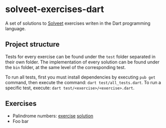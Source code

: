 # solveet-exercises-dart

A set of solutions to [Solveet] exercises writen in the Dart programming language.

## Project structure

Tests for every exercise can be found under the `test` folder separated in their
own folder. The implementation of every solution can be found under the `bin`
folder, at the same level of the corresponding test.

To run all tests, first you must install dependencies by executing `pub get`
command, then execute the command: `dart test/all_tests.dart`. To run a
specific test, execute: `dart test/<exercise>/<exercise>.dart`.

## Exercises

- Palindrome numbers:
[exercise]()
[solution]()
- Foo bar

## 

[Solveet]: http://solveet.com

